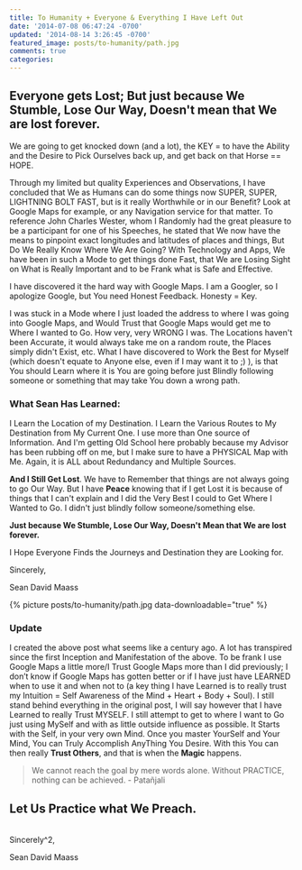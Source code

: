 ```yaml
---
title: To Humanity + Everyone & Everything I Have Left Out
date: '2014-07-08 06:47:24 -0700'
updated: '2014-08-14 3:26:45 -0700'
featured_image: posts/to-humanity/path.jpg
comments: true
categories: 
---
```


## Everyone gets Lost; But just because We Stumble, Lose Our Way, __Doesn't mean that We are lost forever__.



We are going to get knocked down (and a lot), the KEY = to have the Ability and the Desire to Pick Ourselves back up, and get back on that Horse == HOPE.

Through my limited but quality Experiences and Observations, I have concluded that We as Humans can do some things now SUPER, SUPER, LIGHTNING BOLT FAST, but is it really Worthwhile or in our Benefit? Look at Google Maps for example, or any Navigation service for that matter.  To reference John Charles Wester, whom I Randomly had the great pleasure to be a participant for one of his Speeches, he stated that We now have the means to pinpoint exact longitudes and latitudes of places and things, But Do We Really Know Where We Are Going?  With Technology and Apps, We have been in such a Mode to get things done Fast, that We are Losing Sight on What is Really Important and to be Frank what is Safe and Effective.

I have discovered it the hard way with Google Maps. I am a Googler, so I apologize Google, but You need Honest Feedback. Honesty = Key. 

I was stuck in a Mode where I just loaded the address to where I was going into Google Maps, and Would Trust that Google Maps would get me to Where I wanted to Go. How very, very WRONG I was.  The Locations haven't been Accurate, it would always take me on a random route, the Places simply didn't Exist, etc.  What I have discovered to Work the Best for Myself (which doesn't equate to Anyone else, even if I may want it to ;) ), is that You should Learn where it is You are going before just Blindly following someone or something that may take You down a wrong path.  

### What Sean Has Learned:

I Learn the Location of my Destination. I Learn the Various Routes to My Destination from My Current One.  I use more than One source of Information.  And I'm getting Old School here probably because my Advisor has been rubbing off on me, but I make sure to have a PHYSICAL Map with Me. Again, it is ALL about Redundancy and Multiple Sources. 

__And I Still Get Lost__. We have to Remember that things are not always going to go Our Way. But I have __Peace__ knowing that if I get Lost it is because of things that I can't explain and I did the Very Best I could to Get Where I Wanted to Go. I didn't just blindly follow someone/something else.  

__Just because We Stumble, Lose Our Way, Doesn't Mean that We are lost forever.__

I Hope Everyone Finds the Journeys and Destination they are Looking for.

Sincerely,

Sean David Maass

{% picture posts/to-humanity/path.jpg data-downloadable="true" %}

### Update
I created the above post what seems like a century ago. A lot has transpired since the first Inception and Manifestation of the above. To be frank I use Google Maps a little more/I Trust Google Maps more than I did previously; I don’t know if Google Maps has gotten better or if I have just have LEARNED when to use it and when not to (a key thing I have Learned is to really trust my Intuition = Self Awareness of the Mind + Heart + Body + Soul).  I still stand behind everything in the original post, I will say however that I have Learned to really Trust MYSELF.  I still attempt to get to where I want to Go just using MySelf and with as little outside influence as possible. It Starts with the Self, in your very own Mind. Once you master YourSelf and Your Mind, You can Truly Accomplish AnyThing You Desire. With this You can then really __Trust Others__, and that is when the __Magic__ happens.

> We cannot reach the goal by mere words alone.
> Without PRACTICE, nothing can be achieved. - Patañjali


## Let Us Practice what We Preach.

<br/>
Sincerely^2,

Sean David Maass
